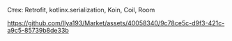 Стек: Retrofit, kotlinx.serialization, Koin, Coil, Room

https://github.com/Ilya193/Market/assets/40058340/9c78ce5c-d9f3-421c-a9c5-85739b8de33b
